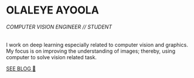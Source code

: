 # OLALEYE AYOOLA


###### _COMPUTER VISION ENGINEER // STUDENT_


I work on deep learning especially related to computer vision and graphics. My focus is on improving the understanding of images; thereby, using computer to solve vision related task.

[SEE BLOG 🚀](http://ai.techdev.fun/)
